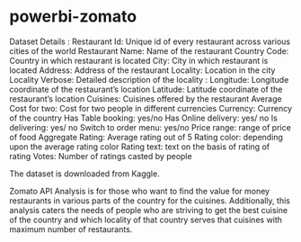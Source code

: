 # powerbi-zomato
Dataset Details :
    Restaurant Id: Unique id of every restaurant across various cities of the world 
    Restaurant Name: Name of the restaurant
    Country Code: Country in which restaurant is located
    City: City in which restaurant is located
    Address: Address of the restaurant
    Locality: Location in the city
    Locality Verbose: Detailed description of the locality :
      Longitude: Longitude coordinate of the restaurant’s location
      Latitude: Latitude coordinate of the restaurant’s location
    Cuisines: Cuisines offered by the restaurant
    Average Cost for two: Cost for two people in different currencies
    Currency: Currency of the country
    Has Table booking: yes/no
    Has Online delivery: yes/ no
    Is delivering: yes/ no
    Switch to order menu: yes/no
    Price range: range of price of food
    Aggregate Rating: Average rating out of 5
    Rating color: depending upon the average rating color
    Rating text: text on the basis of rating of rating
    Votes: Number of ratings casted by people

The dataset is downloaded from Kaggle.

Zomato API Analysis is for those who want to find the value for money restaurants in various parts of the country for the cuisines. Additionally, this analysis caters the needs of people who are striving to get the best cuisine of the country and which locality of that country serves that cuisines with maximum number of restaurants.
